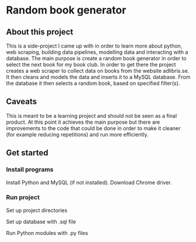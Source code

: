 # Random book generator

## About this project
This is a side-project I came up with in order to learn more about python, web scraping, building data pipelines, modelling data and interacting with a database.
The main purpose is create a random book generator in order to select the next book for my book club. In order to get there the project creates a web scraper to collect data on books from the website 
adlibris.se. It then cleans and models the data and inserts it to a MySQL database. From the database it then selects a random book, based on specified filter(s). 

## Caveats
This is meant to be a learning project and should not be seen as a final product. At this point it achieves the main purpose but there are improvements to the code that could be done in order to make it cleaner (for example reducing repetitions) and run more efficiently.

## Get started

### Install programs
Install Python and MySQL (if not installed).
Download Chrome driver.

### Run project
Set up project directories 

Set up database with .sql file

Run Python modules with .py files

